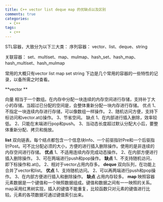 ```yaml
---
title: C++ vector list deque map 的优缺点以及区别
comments: true
categories:
  - C++
tags:
  - c++
---
```


STL容器，大致分为以下三大类： 
序列容器：
vector、list、deque、string 

关联容器：
set、multiset、map、mulmap、hash\_set、hash\_map、hash\_multiset、hash\_mulmap 

常用的大概只有vector list map set string 
下边是几个常用的容器的一些特性的记录，以备所需之时查看。 

**vector ** 

向量 相当于一个数组。在内存中分配一块连续的内存空间进行存储，支持补丁大小的存储。当超过已分配的空间是，会整体重新分配一块内存进行存储。 
优点 
1、不指定一块连续内存进行存储，可以像数组一样操作。 
2、随机访问方便，支持下标访问和vector.at()操作。 
3、节省空间。 缺点 1、在内部进行插入删除，效率较低。 
2、只能在末端进行pop和push。 
3、当动态长度超过默认分配大小后，要整体重新分配、拷贝和施放。 

**list** 双向链表。每个结点都包含一个信息块Info、一个前驱指针Pre和一个后驱指针Post。可不比分配必须的大小，方便的进行插入删除操作。使用的是非连续的 内存空间进行存储。 **优点** 1、不适用连续内存完成动态操作。 2、在内部方便进行插入删除操作。 3、可在两端进行push和pop操作。 **缺点** 1、不支持随机访问，即下标操作和.at()。 2、相对于vector占用内存多。 **deque** 双向队列，在功能上合并了vector和list。 **优点** 1、支持随机访问。 2、可以再两端进行push和pop操作。 3、在内部方便进行插入和删除操作。 **缺点** 占用内存较多。 **map** 映照容器 元素数据是一个键值和一个映照数据组成。键值和数据之间有一一映照的关系。 map采用红黑树实现，插入的键值不能重复，比较函数只对元素的键值进行比较。元素的各项数据可通过键值索引出来。